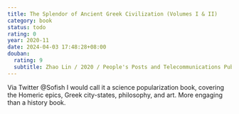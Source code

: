 ```yaml
---
title: The Splendor of Ancient Greek Civilization (Volumes I & II)
category: book
status: todo
rating: 0
year: 2020-11
date: 2024-04-03 17:48:28+08:00
douban:
  rating: 9
  subtitle: Zhao Lin / 2020 / People's Posts and Telecommunications Publishing House
---
```


Via Twitter @Sofish I would call it a science popularization book, covering the Homeric epics, Greek city-states, philosophy, and art. More engaging than a history book.
